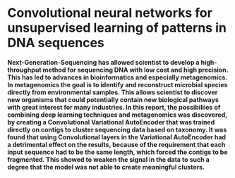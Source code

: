 # Convolutional neural networks for unsupervised learning of patterns in DNA sequences


**Next-Generation-Sequencing has allowed scientist to develop a high-throughput method
for sequencing DNA with low cost and high precision. This has led to advances in
bioinformatics and especially metagenomics. In metagenomics the goal is to identify
and reconstruct microbial species directly from environmental samples. This allows
scientist to discover new organisms that could potentially contain new biological
pathways with great interest for many industries.
In this report, the possibiliies of combining deep learning techniques and metagenomics was discovered, by creating a Convolutional Variational AutoEncoder that
was trained directly on contigs to cluster sequencing data based on taxonomy. It was
found that using Convolutional layers in the Variational AutoEncoder had a detrimental effect on the results, because of the requirement that each input sequence
had to be the same length, which forced the contigs to be fragmented. This showed
to weaken the signal in the data to such a degree that the model was not able to
create meaningful clusters.**
